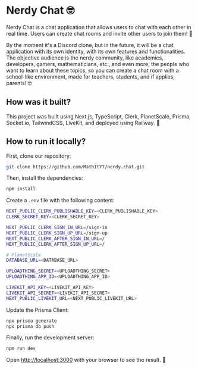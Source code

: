 # Nerdy Chat 🤓

Nerdy Chat is a chat application that allows users to chat with each other in real time. Users can create chat rooms and invite other users to join them! 🚀

By the moment it's a Discord clone, but in the future, it will be a chat application with its own identity, with its own features and functionalities. The objective audience is the nerdy community, like academics, developers, gamers, mathematicians, etc., and even more, the people who want to learn about these topics, so you can create a chat room with a school-like environment, made for teachers, students, and if applies, parents! 🤓

## How was it built?
This project was built using Next.js, TypeScript, Clerk, PlanetScale, Prisma, Socket.io, TailwindCSS, LiveKit, and deployed using Railway. 🚀

## How to run it locally?
First, clone our repository:
```bash
git clone https://github.com/MathItYT/nerdy.chat.git
```

Then, install the dependencies:
```bash
npm install
```

Create a `.env` file with the following content:
```bash
NEXT_PUBLIC_CLERK_PUBLISHABLE_KEY=<CLERK_PUBLISHABLE_KEY>
CLERK_SECRET_KEY=<CLERK_SECRET_KEY>

NEXT_PUBLIC_CLERK_SIGN_IN_URL=/sign-in
NEXT_PUBLIC_CLERK_SIGN_UP_URL=/sign-up
NEXT_PUBLIC_CLERK_AFTER_SIGN_IN_URL=/
NEXT_PUBLIC_CLERK_AFTER_SIGN_UP_URL=/

# PlanetScale
DATABASE_URL=<DATABASE_URL>

UPLOADTHING_SECRET=<UPLOADTHING_SECRET>
UPLOADTHING_APP_ID=<UPLOADTHING_APP_ID>

LIVEKIT_API_KEY=<LIVEKIT_API_KEY>
LIVEKIT_API_SECRET=<LIVEKIT_API_SECRET>
NEXT_PUBLIC_LIVEKIT_URL=<NEXT_PUBLIC_LIVEKIT_URL>
```

Update the Prisma Client:
```bash
npx prisma generate
npx prisma db push
```

Finally, run the development server:
```bash
npm run dev
```

Open [http://localhost:3000](http://localhost:3000) with your browser to see the result. 🎉